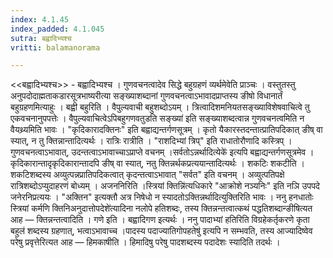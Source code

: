 ```yaml
---
index: 4.1.45
index_padded: 4.1.045
sutra: बह्वादिभ्यश्च
vritti: balamanorama

---
```

<<बह्वादिभ्यश्च>> - बह्वादिभ्यश्च । गुणवचनत्वादेव सिद्धे बहुग्रहणं व्यर्थमेवेति प्राञ्चः । वस्तुतस्तु अनुपदोदाह्मताकडारसूत्रभाष्यरीत्या सङ्ख्याशब्दानां गुणवचनत्वाऽभावादप्राप्तस्य ङीषो विधानार्तं बहुग्रहणमित्याहुः । बह्वी बहुरिति । वैपुल्यवाची बहुशब्दोऽयम् । त्रित्वादिशमनियतसङ्ख्याविशेषवाचित्वे तु एकवचनानुपपत्तेः । वैपुल्यवाचित्वेऽपिबहुगणवतुडति सङ्ख्या॑ इति सङ्ख्याशब्दत्वान्न गुणवचनत्वमिति न वैयथ्र्यमिति भावः । "कृदिकारादक्तिनः" इति बह्वाद्यन्तर्गणसूत्रम् । कृतो यैकारस्तदन्तात्प्रातिपदिकात् ङीष् वा स्यात्, न तु क्तिन्नान्तादित्यर्थः । रात्रिः रात्रीति । "राशदिभ्यां त्रिप्" इति राधातोरौणादि कस्त्रिप् । गुणवचनत्वाऽभावात्, उदन्तत्वाऽभावाच्चाऽप्राप्ते वचनम् ।सर्वतोऽन्नर्थादित्येके॑ इत्यपि बह्वाद्यन्तर्गणसूत्रमेव । कृदिकारान्तादृकृदिकारान्तादपि ङीष् वा स्यात्, नतु क्तिन्नर्थकप्रत्ययान्तादित्यर्थः । शकटिः शकटीति । शकटिशब्दस्य अव्युत्पन्नप्रातिपदिकत्वात् कृदन्तत्वाऽभावात् "सर्वत" इति वचनम् । अव्युत्पतिपक्षे रात्रिशब्दोऽप्युदाहरणं बोध्यम् । अजननिरिति ।स्त्रियां क्तिन्नि॑त्यधिकारे "आक्रोशे नञ्यनिः" इति नञि उपपदे जनेरनिप्रत्ययः । "अक्तिन" इत्यक्तौ अत्र निषेधो न स्यादतोऽक्तिन्नर्थादित्युक्तिरिति भावः । ननु हनधातोः स्त्रियां कर्मणि क्तिनिअनुदात्तोपदेशे॑त्यादिना नलोपे हतिशब्दः, तस्य क्तिन्नन्तत्वात्कथं पद्धतिशब्दान्ङीषित्यत आह — क्तिन्नन्तत्वादिति । गणे इति । बह्वादिगण इत्यर्थः । ननु पादाभ्यां हतिरिति विग्रहेकर्तृकरणे कृता बहुल॑ शब्दस्य ग्रहणात्, भत्वाऽभावाच्च ।पादस्य पदाज्यातिगोपहतेषु॑ इत्यपि न सम्भवति, तस्य आज्यादिष्वेव परेषु प्रवृत्तेरित्यत आह — हिमकाषीति । हिमादिषु परेषु पादशब्दस्य पदादेशः स्यादिति तदर्थः ।